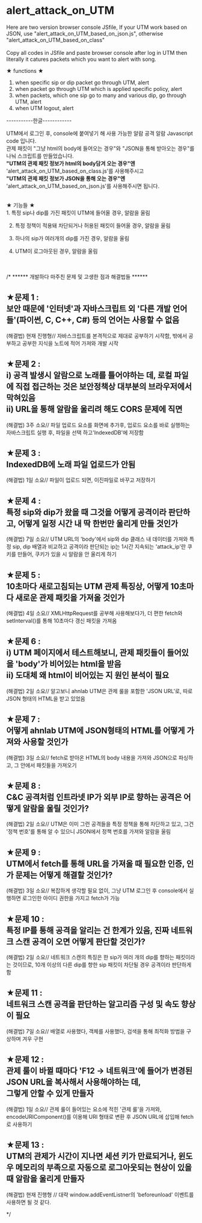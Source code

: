 # alert_attack_on_UTM

Here are two version browser console JSfile, If your UTM work based on JSON, use "alert_attack_on_UTM_based_on_json.js", otherwise "alert_attack_on_UTM_based_on_class"
<br><br>
Copy all codes in JSfile and paste browser console after log in UTM
then literally it catures packets which you want to alert with song. 

★ functions ★
<br>
1. when specific sip or dip packet go through UTM, alert 
2. when packet go through UTM which is applied specific policy, alert
3. when packets, which one sip go to many and various dip, go through UTM, alert
4. when UTM logout, alert
 
-----------한글------------

UTM에서 로그인 후, console에 붙여넣기 해 사용 가능한 알람 공격 알람 Javascript code 입니다.
<br>
관제 패킷이 "그냥 html의 body에 들어오는 경우"와 "JSON을 통해 받아오는 경우"를 나눠 스크립트를 만들었습니다.
<br>
<strong>"UTM의 관제 패킷 정보가 html의 body담겨 오는 경우"엔</strong> 
'alert_attack_on_UTM_based_on_class.js'를 사용해주시고
<br>
<strong>"UTM의 관제 패킷 정보가 JSON을 통해 오는 경우"엔</strong>
'alert_attack_on_UTM_based_on_json.js'를 사용해주시면 됩니다.

<br>
★ 기능들 ★
<br>
1. 특정 sip나 dip를 가진 패킷이 UTM에 들어올 경우, 알람을 울림


2. 특정 정책이 적용돼 차단되거나 허용된 패킷이 들어올 경우, 알람을 울림


3. 하나의 sip가 여러개의 dip를 가진 경우, 알람을 울림


4. UTM이 로그아웃된 경우, 알람을 울림
<br>
<br>
/*
****** 개발하다 마주친 문제 및 고생한 점과 해결법들 ******

★문제 1 : <br>
보안 때문에 '인터넷'과 자바스크립트 외 '다른 개발 언어들'(파이썬, C, C++, C#) 등의 언어는 사용할 수 없음
--
(해결법) 현재 진행형//
자바스크립트를 본격적으로 제대로 공부하기 시작함, 밖에서 공부하고 공부한 지식을 노트에 적어 가져와 개발 시작

★문제 2 : <br>
i) 공격 발생시 알람으로 노래를 틀어야하는 데, 로컬 파일에 직접 접근하는 것은 보안정책상 대부분의 브라우저에서 막혀있음
<br>
ii) URL을 통해 알람을 울리려 해도 CORS 문제에 직면
--
(해결법) 3주 소요//
파일 업로드 요소를 화면에 추가후, 업로드 요소를 바로 실행하는 자바스크립트 실행 후, 파일을 선택 하고'IndexedDB'에 저장함

★문제 3 : <br>
IndexedDB에 노래 파일 업로드가 안됨
--
(해결법) 1일 소요//
파일이 업로드 되면, 이진파일로 바꾸고 저장하기

★문제 4 : <br>
특정 sip와 dip가 왔을 때 그것을 어떻게 공격이라 판단하고, 어떻게 일정 시간 내 딱 한번만 울리게 만들 것인가
--
(해결법) 7일 소요//
UTM URL의 'body'에서 sip와 dip 클래스 내 데이터를 가져와 특정 sip, dip 배열과 비교하고
공격이라 판단되는 ip는 1시간 지속되는 'attack_ip'란 쿠키를 만들어, 쿠키가 있을 시 알람을 안 울리게 하기

★문제 5 : <br>
10초마다 새로고침되는 UTM 관제 특징상, 어떻게 10초마다 새로운 관제 패킷을 가져올 것인가
--
(해결법) 4일 소요//
XMLHttpRequest를 공부해 사용해보다가, 더 편한 fetch와 setInterval()를 통해 10초마다 갱신 패킷을 가져옴

★문제 6 : <br>
i) UTM 페이지에서 테스트해보니, 관제 패킷들이 들어있을 'body'가 비어있는 html을 받음<br>
ii) 도대체 왜 html이 비어있는 지 원인 분석이 필요
--
(해결법) 2일 소요//
알고보니 ahnlab UTM은 관제 룰을 포함한 'JSON URL'로, 따로 JSON 형태의 HTML을 받고 있었음 

★문제 7 : <br>
어떻게 ahnlab UTM에 JSON형태의 HTML를 어떻게 가져와 사용할 것인가
--
(해결법) 3일 소요//
fetch로 받아온 HTML의 body 내용을 가져와 JSON으로 파싱하고, 그 안에서 패킷들을 가져오기

★문제 8 : <br>
C&C 공격처럼 인트라넷 IP가 외부 IP로 향하는 공격은 어떻게 알람을 울릴 것인가?
--
(해결법) 2일 소요//
UTM은 이미 그런 공격들을 특정 정책을 통해 차단하고 있고, 그건 '정책 번호'를 통해 알 수 있으니
JSON에서 정책 번호를 가져와 알람을 울림

★문제 9 : <br>
UTM에서 fetch를 통해 URL을 가져올 때 필요한 인증, 인가 문제는 어떻게 해결할 것인가?
--
(해결법) 3일 소요//
복잡하게 생각할 필요 없이, 그냥 UTM 로그인 후 console에서 실행하면 로그인한 아이디 권한을 가지고 fetch가 가능

★문제 10 : <br>
특정 IP를 통해 공격을 알리는 건 한계가 있음, 진짜 네트워크 스캔 공격이 오면 어떻게 판단할 것인가?
--
(해결법) 2일 소요//
네트워크 스캔의 특징은 한 sip가 여러 개의 dip를 향하는 패킷이라는 것이므로, 10개 이상의 다른 dip를 향한 sip
패킷이 차단될 경우 공격이라 판단하게 함

★문제 11 : <br>
네트워크 스캔 공격을 판단하는 알고리즘 구성 및 속도 향상이 필요
--
(해결법) 7일 소요//
배열로 사용했다, 객체를 사용했다, 검색을 통해 최적화 방법을 구상하며 겨우 구현

★문제 12 : <br>
관제 룰이 바뀔 때마다 'F12 -> 네트워크'에 들어가 변경된 JSON URL을 복사해서 사용해야하는 데,<br> 
그렇게 안할 수 있게 만들자
--
(해결법) 1일 소요//
관제 룰이 들어있는 요소에 적힌 '관제 룰'을 가져와, encodeURIComponent()를 이용해 
URI 형태로 변환 후 JSON URL에 삽입해 fetch로 사용하기

★문제 13 : <br>
UTM의 관제가 시간이 지나면 세션 키가 만료되거나, 윈도우 메모리의 부족으로 자동으로 로그아웃되는 현상이 있을 때 알람을 울리게 만들자
--
(해결법) 현재 진행형 // 대략 window.addEventListner의 'beforeunload' 이벤트를 사용하면 될 것 같다.





*/




